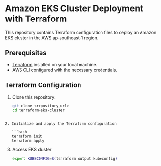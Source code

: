 # Amazon EKS Cluster Deployment with Terraform

This repository contains Terraform configuration files to deploy an Amazon EKS cluster in the AWS ap-southeast-1 region.

## Prerequisites

- [Terraform](https://www.terraform.io/downloads.html) installed on your local machine.
- AWS CLI configured with the necessary credentials.

## Terraform Configuration

1. Clone this repository:

   ```bash
   git clone <repository_url>
   cd terraform-eks-cluster
```

2. Initialize and apply the Terraform configuration

   ```bash
   terraform init
   terraform apply
```

3. Access EKS cluster

   ```bash
   export KUBECONFIG=$(terraform output kubeconfig)
```

